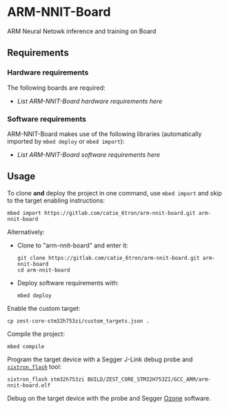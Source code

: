 # ARM-NNIT-Board
ARM Neural Netowk inference and training on Board

## Requirements
### Hardware requirements
The following boards are required:
- *List ARM-NNIT-Board hardware requirements here*

### Software requirements
ARM-NNIT-Board makes use of the following libraries (automatically
imported by `mbed deploy` or `mbed import`):
- *List ARM-NNIT-Board software requirements here*

## Usage
To clone **and** deploy the project in one command, use `mbed import` and skip to the
target enabling instructions:
```shell
mbed import https://gitlab.com/catie_6tron/arm-nnit-board.git arm-nnit-board
```

Alternatively:

- Clone to "arm-nnit-board" and enter it:
  ```shell
  git clone https://gitlab.com/catie_6tron/arm-nnit-board.git arm-nnit-board
  cd arm-nnit-board
  ```

- Deploy software requirements with:
  ```shell
  mbed deploy
  ```

Enable the custom target:
```shell
cp zest-core-stm32h753zi/custom_targets.json .
```

Compile the project:
```shell
mbed compile
```

Program the target device with a Segger J-Link debug probe and
[`sixtron_flash`](https://gitlab.com/catie_6tron/6tron-flash) tool:
```shell
sixtron_flash stm32h753zi BUILD/ZEST_CORE_STM32H753ZI/GCC_ARM/arm-nnit-board.elf
```

Debug on the target device with the probe and Segger
[Ozone](https://www.segger.com/products/development-tools/ozone-j-link-debugger)
software.
